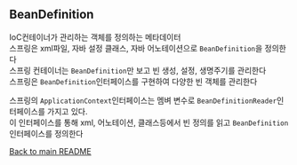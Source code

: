 ## BeanDefinition
IoC컨테이너가 관리하는 객체를 정의하는 메타데이터<br>
스프링은 xml파일, 자바 설정 클래스, 자바 어노테이션으로 `BeanDefinition`을 정의한다<br>
스프링 컨테이너는 `BeanDefinition`만 보고 빈 생성, 설정, 생명주기를 관리한다<br>
스프링은 `BeanDefinition`인터페이스를 구현하여 다양한 빈 객체를 관리한다

스프링의 `ApplicationContext`인터페이스는 멤벼 변수로 `BeanDefinitionReader`인터페이스를 가지고 있다.<br>
이 인터페이스를 통해 xml, 어노테이션, 클래스등에서 빈 정의를 읽고 `BeanDefinition`인터페이스를 정의한다

[Back to main README](../README.md)